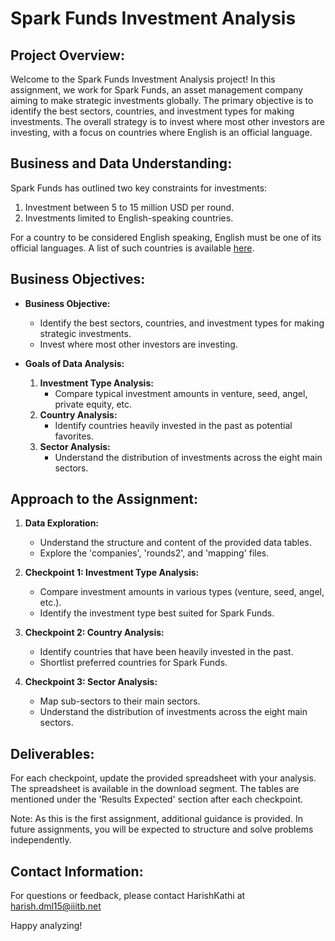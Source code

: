 # Spark Funds Investment Analysis

## Project Overview:

Welcome to the Spark Funds Investment Analysis project! In this assignment, we work for Spark Funds, an asset management company aiming to make strategic investments globally. The primary objective is to identify the best sectors, countries, and investment types for making investments. The overall strategy is to invest where most other investors are investing, with a focus on countries where English is an official language.

## Business and Data Understanding:

Spark Funds has outlined two key constraints for investments:
1. Investment between 5 to 15 million USD per round.
2. Investments limited to English-speaking countries.

For a country to be considered English speaking, English must be one of its official languages. A list of such countries is available [here](link-to-list-of-countries).

## Business Objectives:

- **Business Objective:**
  - Identify the best sectors, countries, and investment types for making strategic investments.
  - Invest where most other investors are investing.

- **Goals of Data Analysis:**
  1. **Investment Type Analysis:**
     - Compare typical investment amounts in venture, seed, angel, private equity, etc.
  2. **Country Analysis:**
     - Identify countries heavily invested in the past as potential favorites.
  3. **Sector Analysis:**
     - Understand the distribution of investments across the eight main sectors.

## Approach to the Assignment:

1. **Data Exploration:**
   - Understand the structure and content of the provided data tables.
   - Explore the 'companies', 'rounds2', and 'mapping' files.

2. **Checkpoint 1: Investment Type Analysis:**
   - Compare investment amounts in various types (venture, seed, angel, etc.).
   - Identify the investment type best suited for Spark Funds.

3. **Checkpoint 2: Country Analysis:**
   - Identify countries that have been heavily invested in the past.
   - Shortlist preferred countries for Spark Funds.

4. **Checkpoint 3: Sector Analysis:**
   - Map sub-sectors to their main sectors.
   - Understand the distribution of investments across the eight main sectors.

## Deliverables:

For each checkpoint, update the provided spreadsheet with your analysis. The spreadsheet is available in the download segment. The tables are mentioned under the 'Results Expected' section after each checkpoint.

Note: As this is the first assignment, additional guidance is provided. In future assignments, you will be expected to structure and solve problems independently.


## Contact Information:

For questions or feedback, please contact HarishKathi at harish.dml15@iiitb.net

Happy analyzing!
